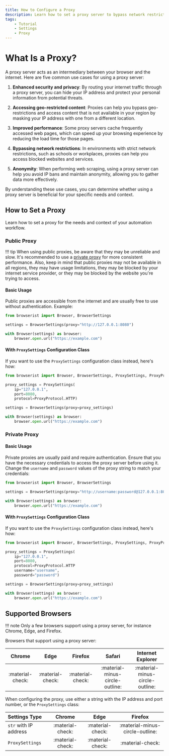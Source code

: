 ```yaml
---
title: How to Configure a Proxy
description: Learn how to set a proxy server to bypass network restrictions and maintain anonymity while web scraping. With Browserist as extension to Selenium, it's easy to configure with few lines of code.
tags:
    - Tutorial
    - Settings
    - Proxy
---
```


# What Is a Proxy?
A proxy server acts as an intermediary between your browser and the internet. Here are five common use cases for using a proxy server:

1. **Enhanced security and privacy**: By routing your internet traffic through a proxy server, you can hide your IP address and protect your personal information from potential threats.

2. **Accessing geo-restricted content**: Proxies can help you bypass geo-restrictions and access content that is not available in your region by masking your IP address with one from a different location.

3. **Improved performance**: Some proxy servers cache frequently accessed web pages, which can speed up your browsing experience by reducing the load time for those pages.

4. **Bypassing network restrictions**: In environments with strict network restrictions, such as schools or workplaces, proxies can help you access blocked websites and services.

5. **Anonymity**: When performing web scraping, using a proxy server can help you avoid IP bans and maintain anonymity, allowing you to gather data more effectively.

By understanding these use cases, you can determine whether using a proxy server is beneficial for your specific needs and context.

## How to Set a Proxy
Learn how to set a proxy for the needs and context of your automation workflow.

### Public Proxy
!!! tip
    When using public proxies, be aware that they may be unreliable and slow. It's recommended to use a [private proxy](#private-proxy) for more consistent performance. Also, keep in mind that public proxies may not be available in all regions, they may have usage limitations, they may be blocked by your internet service provider, or they may be blocked by the website you're trying to access.

#### Basic Usage
Public proxies are accessible from the internet and are usually free to use without authentication. Example:

```python linenums="1" hl_lines="3"
from browserist import Browser, BrowserSettings

settings = BrowserSettings(proxy="http://127.0.0.1:8080")

with Browser(settings) as browser:
    browser.open.url("https://example.com")
```

#### With `ProxySettings` Configuration Class
If you want to use the `ProxySettings` configuration class instead, here's how:

```python linenums="1" hl_lines="3-6"
from browserist import Browser, BrowserSettings, ProxySettings, ProxyProtocol

proxy_settings = ProxySettings(
    ip="127.0.0.1",
    port=8080,
    protocol=ProxyProtocol.HTTP)

settings = BrowserSettings(proxy=proxy_settings)

with Browser(settings) as browser:
    browser.open.url("https://example.com")
```

### Private Proxy
#### Basic Usage
Private proxies are usually paid and require authentication. Ensure that you have the necessary credentials to access the proxy server before using it. Change the `username` and `password` values of the proxy string to match your credentials:

```python linenums="1" hl_lines="3"
from browserist import Browser, BrowserSettings

settings = BrowserSettings(proxy="http://username:password@127.0.0.1:8080")

with Browser(settings) as browser:
    browser.open.url("https://example.com")
```

#### With `ProxySettings` Configuration Class
If you want to use the `ProxySettings` configuration class instead, here's how:

```python linenums="1" hl_lines="3-8"
from browserist import Browser, BrowserSettings, ProxySettings, ProxyProtocol

proxy_settings = ProxySettings(
    ip="127.0.0.1",
    port=8080,
    protocol=ProxyProtocol.HTTP
    username="username",
    password="password")

settings = BrowserSettings(proxy=proxy_settings)

with Browser(settings) as browser:
    browser.open.url("https://example.com")
```

## Supported Browsers

!!! note
    Only a few browsers support using a proxy server, for instance Chrome, Edge, and Firefox.

Browsers that support using a proxy server:

<div id="proxy-supported-browsers-table"></div>

| Chrome           | Edge             | Firefox           | Safari                          | Internet Explorer               |
| :--------------: | :--------------: | :---------------: | :-----------------------------: | :-----------------------------: |
| :material-check: | :material-check: | :material-check:  | :material-minus-circle-outline: | :material-minus-circle-outline: |


When configuring the proxy, use either a string with the IP address and port number, or the `ProxySettings` class:

<div id="proxy-settings-browser-support-table"></div>

| Settings Type         | Chrome           | Edge             | Firefox                          |
| :-------------------- | :--------------: | :--------------: | :------------------------------: |
| `str` with IP address | :material-check: | :material-check: | :material-minus-circle-outline:  |
| `ProxySettings`       | :material-check: | :material-check: | :material-check:                 |
